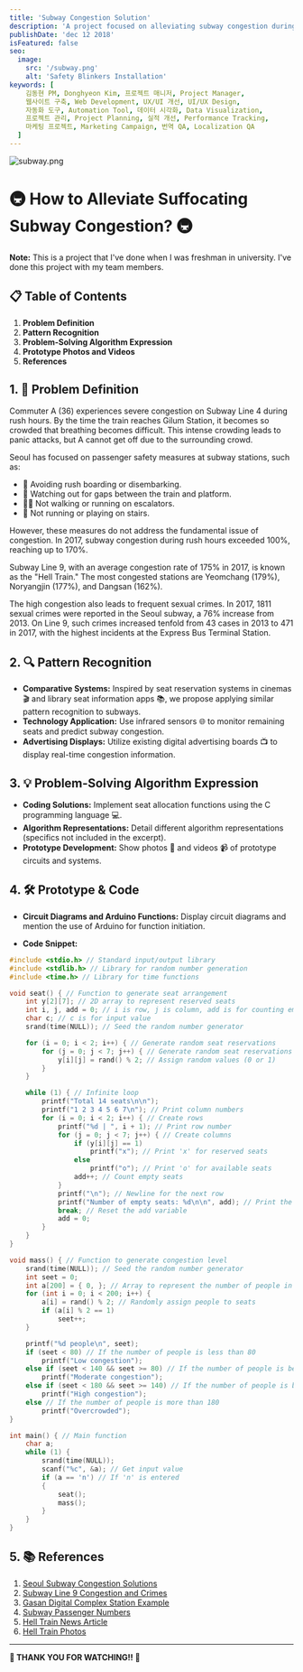 ```yaml
---
title: 'Subway Congestion Solution' 
description: 'A project focused on alleviating subway congestion during rush hours through innovative pattern recognition and technology applications.'
publishDate: 'dec 12 2018'
isFeatured: false
seo:
  image:
    src: '/subway.png'
    alt: 'Safety Blinkers Installation'
keywords: [
    김동현 PM, Donghyeon Kim, 프로젝트 매니저, Project Manager,
    웹사이트 구축, Web Development, UX/UI 개선, UI/UX Design,
    자동화 도구, Automation Tool, 데이터 시각화, Data Visualization,
    프로젝트 관리, Project Planning, 실적 개선, Performance Tracking,
    마케팅 프로젝트, Marketing Campaign, 번역 QA, Localization QA
  ]
---
```


![subway.png](/subway.png)

# 🚇 How to Alleviate Suffocating Subway Congestion? 🚇

**Note:** This is a project that I've done when I was freshman in university. I've done this project with my team members.

## 📋 Table of Contents

1. **Problem Definition**
2. **Pattern Recognition**
3. **Problem-Solving Algorithm Expression**
4. **Prototype Photos and Videos**
5. **References**

## 1. 🚨 Problem Definition

Commuter A (36) experiences severe congestion on Subway Line 4 during rush hours. By the time the train reaches Gilum Station, it becomes so crowded that breathing becomes difficult. This intense crowding leads to panic attacks, but A cannot get off due to the surrounding crowd.

Seoul has focused on passenger safety measures at subway stations, such as:
- 🚫 Avoiding rush boarding or disembarking.
- 👀 Watching out for gaps between the train and platform.
- 🚶‍♂️ Not walking or running on escalators.
- 🚸 Not running or playing on stairs.

However, these measures do not address the fundamental issue of congestion. In 2017, subway congestion during rush hours exceeded 100%, reaching up to 170%.

Subway Line 9, with an average congestion rate of 175% in 2017, is known as the "Hell Train." The most congested stations are Yeomchang (179%), Noryangjin (177%), and Dangsan (162%).

The high congestion also leads to frequent sexual crimes. In 2017, 1811 sexual crimes were reported in the Seoul subway, a 76% increase from 2013. On Line 9, such crimes increased tenfold from 43 cases in 2013 to 471 in 2017, with the highest incidents at the Express Bus Terminal Station.

## 2. 🔍 Pattern Recognition

- **Comparative Systems:** Inspired by seat reservation systems in cinemas 🎬 and library seat information apps 📚, we propose applying similar pattern recognition to subways.
- **Technology Application:** Use infrared sensors 🌐 to monitor remaining seats and predict subway congestion.
- **Advertising Displays:** Utilize existing digital advertising boards 📺 to display real-time congestion information.

## 3. 💡 Problem-Solving Algorithm Expression

- **Coding Solutions:** Implement seat allocation functions using the C programming language 💻.
- **Algorithm Representations:** Detail different algorithm representations (specifics not included in the excerpt).
- **Prototype Development:** Show photos 📸 and videos 📹 of prototype circuits and systems.

## 4. 🛠️ Prototype & Code

- **Circuit Diagrams and Arduino Functions:** Display circuit diagrams and mention the use of Arduino for function initiation.

- **Code Snippet:**
```C
#include <stdio.h> // Standard input/output library
#include <stdlib.h> // Library for random number generation
#include <time.h> // Library for time functions

void seat() { // Function to generate seat arrangement
    int y[2][7]; // 2D array to represent reserved seats
    int i, j, add = 0; // i is row, j is column, add is for counting empty seats
    char c; // c is for input value
    srand(time(NULL)); // Seed the random number generator

    for (i = 0; i < 2; i++) { // Generate random seat reservations
        for (j = 0; j < 7; j++) { // Generate random seat reservations
            y[i][j] = rand() % 2; // Assign random values (0 or 1)
        }
    }

    while (1) { // Infinite loop
        printf("Total 14 seats\n\n");
        printf("1 2 3 4 5 6 7\n"); // Print column numbers
        for (i = 0; i < 2; i++) { // Create rows
            printf("%d | ", i + 1); // Print row number
            for (j = 0; j < 7; j++) { // Create columns
                if (y[i][j] == 1)
                    printf("x"); // Print 'x' for reserved seats
                else
                    printf("o"); // Print 'o' for available seats
                add++; // Count empty seats
            }
            printf("\n"); // Newline for the next row
            printf("Number of empty seats: %d\n\n", add); // Print the number of empty seats
            break; // Reset the add variable
            add = 0;
        }
    }
}

void mass() { // Function to generate congestion level
    srand(time(NULL)); // Seed the random number generator
    int seet = 0;
    int a[200] = { 0, }; // Array to represent the number of people in a subway car
    for (int i = 0; i < 200; i++) {
        a[i] = rand() % 2; // Randomly assign people to seats
        if (a[i] % 2 == 1)
            seet++;
    }

    printf("%d people\n", seet);
    if (seet < 80) // If the number of people is less than 80
        printf("Low congestion");
    else if (seet < 140 && seet >= 80) // If the number of people is between 80 and 140
        printf("Moderate congestion");
    else if (seet < 180 && seet >= 140) // If the number of people is between 140 and 180
        printf("High congestion");
    else // If the number of people is more than 180
        printf("Overcrowded");
}

int main() { // Main function
    char a;
    while (1) {
        srand(time(NULL));
        scanf("%c", &a); // Get input value
        if (a == 'n') // If 'n' is entered
        {
            seat();
            mass();
        }
    }
}

```


## 5. 📚 References

1. [Seoul Subway Congestion Solutions](http://www.newsis.com/view/?id=NISX20181120_0000478933&cID=10801&pID=14000)
2. [Subway Line 9 Congestion and Crimes](http://www.upinews.kr/news/newsview.php?ncode=1065601981359696)
3. [Gasan Digital Complex Station Example](http://news1.kr/articles/?894670)
4. [Subway Passenger Numbers](https://blog.naver.com/alpha84/80174071357)
5. [Hell Train News Article](https://m.post.naver.com/viewer/postView.nhn?volumeNo=16819053&memberNo=21967255&vType=VERTICAL)
6. [Hell Train Photos](https://blog.naver.com/ku212/220830886556)

---

**🙏 THANK YOU FOR WATCHING!! 🙏**


